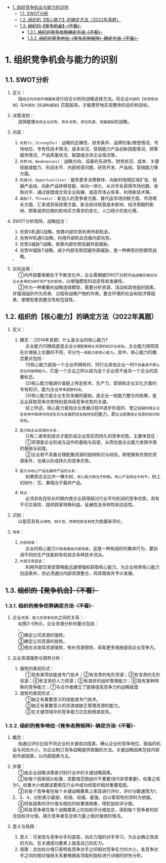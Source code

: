 
<!-- TOC -->

- [1. 组织竞争机会与能力的识别](#1-组织竞争机会与能力的识别)
    - [1.1. SWOT分析](#11-swot分析)
    - [1.2. 组织的【核心能力】的确定方法（2022年真题）](#12-组织的核心能力的确定方法2022年真题)
    - [1.3. ~~组织的【竞争机会】（不看）~~](#13-组织的竞争机会不看)
        - [1.3.1. ~~组织的竞争优势确定方法（不看）~~](#131-组织的竞争优势确定方法不看)
        - [1.3.2. ~~组织的竞争地位（竞争态势矩阵）确定方法（不看）~~](#132-组织的竞争地位竞争态势矩阵确定方法不看)

<!-- /TOC -->

<!-- 
<img src="http://182.92.69.8:8081/img/drawio/enterprise/enterprise-3-3.drawio.png" style="zoom:100%">    
-->

# 1. 组织竞争机会与能力的识别  
## 1.1. SWOT分析
1. 定义：  
&emsp; 指`结合内外部环境要素`进行综合分析的战略选择方法。将企业`内部的【优势和劣势】`与`外部的【机遇和威胁】`匹配起来，才能更好地实现整体的目的和目标。  

2. 决策准则：  
&emsp; 选择能够`发挥企业优势`、`弥补劣势`、`抓住机遇`、`规避威胁`的战略。  

3. 内容：  
    1. `优势(S，Strengths)`：战略的正确性、财务条件、品牌形象/商誉情况、市场地位、专有性技术情况、成本状况、营销能力产品创新技能情况、顾客服务情况、产品质量状况、联盟或合资企业情况等。    
    2. `劣势(W，Weaknesses)`：战略方向、设备的先进性、财务状况、成本、关键技能或能力、利润水平、内部经营问题、研究开发、产品线、营销能力等方面。   
    3. `机遇(O，Opportunities)`：服务更多消费群体、向新的地理区域扩张、拓展产品线、向新产品转移技能、纵向一体化、从对手处获得市场份额、收购对手、通过联盟或合资企业拓展、提高市场占有率、利用新技术等。    
    4. `威胁(T，Threats)`：新加入的竞争者方面、替代品市场份额方面、市场增长方面、汇率或贸易政策方面、新法规对经营成本影响、经济周期的影响、顾客或供应商的影响买方需求的变化、人口统计的变化等。    

4. SWOT分析矩阵，战略组合：
    1. 优势S机遇O战略，依靠内部优势利用外部机会。   
    2. 劣势W机遇O战略，利用外部机会克服内部劣势。  
    3. 优势S威胁T战略，依靠内部优势回避外部威胁。  
    4. 劣势W威胁T战略，减少内部劣势回避外部威胁，是一种典型的防御型战略。  
    <img src="http://182.92.69.8:8081/img/strategy/strategy-5.png" style="zoom:35%">    

5. 实际运用：  
&emsp; ①内外部要素都处于不断变化中，企业需根据SWOT分析`所选战略实施后对企业未来的SWOT将产生的影响`，以增强模型的动态性和发展性。  
&emsp; ②作为一种重要的战略选择模型，需要分析资源、活动和其他组织因素，并强调组织作为背景、过程和战略产物的作用，整合环境的社会和经济等因素，使模型更具整合性和包容性。  


## 1.2. 组织的【核心能力】的确定方法（2022年真题）  
1. 定义：  
    1. 概念：（2014年真题）什么是企业的核心能力?     
    &emsp; 企业能力归根结底是企业`合理配置相关资源的知识与经验`。企业能力按照其在价值链上位置的不同，可分为`一般能力和核心能力`。其中，核心能力的概念要点包括：  
    &emsp; (1)核心能力是指一个企业所拥有的、同行业其他企业一时`不具备或不那么突出的独特能力`，它是一个企业之所以成为这个企业而不是另一个企业的显著标志。  
    &emsp; (2)核心能力强调价值链上特定技术、生产力、营销和企业文化方面的专有知识，能为企业`带来超额利润`。  
    &emsp; (3)核心能力是企业生存发展的基础，是企业一般能力整合的结果，是企业获取竞争优势特别是持续竞争优势的关键。  
    &emsp; 综上所述，核心能力是指企业发展过程中逐步形成的、使之`超越同类企业在竞争中取得可持续生存与发展`的`具有独特性`的能力，即`企业配置相关资源的知识和经验`。  

    2. `能力和企业资源的关系：`  
    &emsp; 只有二者有机结合才能形成企业现实而持久的竞争优势。主要体现在：  
    &emsp; ①资源是企业形成与运作的基础与前提，从而也是企业能力发挥作用的基础与前提。  
    &emsp; ②企业若不具备合理配置资源的独特知识与经验，即使拥有优势的资源条件，也难以形成持久的竞争优势。   

    3. `能力与核心产品及最终产品的关系：`  
    &emsp; 如果把企业比作一棵大树，`核心能力相当于树根`，`核心产品相当于树干`，树上的树叶、花、果相当于最终产品。  

    4. `特点：`  
    &emsp; 必须具有在较长时期内使企业获得超过行业平均利润的竞争优势。具有不可交易性、提供顾客特殊利益、延展性及多样性和动态性。  

5. 识别：  
&emsp; 以是否具有`占用性、耐久性、转移性和复制性`为依据来评价。  

6. `培育`：  
	1. `内部培育`：  
	&emsp; 企业的核心能力`只能直接由内部培直`，这是一种有组织的集体行为，要协调不同的生产技能和有机结合多种技术流派。  
	2. `外部交易促进`：  
	&emsp; 利用外部交易型策略能迅速增强和获取核心能力，为企业培育核心能力创造条件，但必须通过内部资源整合，将其吸收并予以发展。  


## 1.3. ~~组织的【竞争机会】（不看）~~
### 1.3.1. ~~组织的竞争优势确定方法（不看）~~  
1. 企业`资源、能力及竞争优势`之间的关系：    
&emsp; 如图3-5所示，企业资源分析的要点包括：    
&emsp; <img src="http://182.92.69.8:8081/img/strategy/strategy-6.png" style="zoom:30%">    
&emsp; ①确定公司资源的强势。   
&emsp; ②确定公司资源的弱势。  
&emsp; ③想办法发挥资源强势，弥补资源弱势，采取更多措施提高企业竞争力。  

2. 企业资源强势与弱势分析：     
    1. 强势的表现形式：  
    &emsp; ①具有某项技能或专门技术；②有宝贵的有形资源；③有宝贵的无形资源；④有宝贵的人力资源；⑤有良好的组织管理能力；⑥具有某种特殊的竞争能力；⑦与合作者建立了能够提高竞争力的战略联盟  
    2. 弱势的表现形式：  
    &emsp; ①缺乏有重要意义的技能或专门技术。  
    &emsp; ②缺乏有重要意义的资源或缺乏管理资源的能力。  
    &emsp; ③在关键领域中的竞争能力正在削弱或丧失。  


### 1.3.2. ~~组织的竞争地位（竞争态势矩阵）确定方法（不看）~~    
1. 概念：  
&emsp; 指通过评价比较不同企业的关键成功因素，确认企业的竞争地位、面临的机会与风险大小，为企业制订竞争战略提供依据的方法。关键战略因素包括内部和外部因素，以内部因素为主。  

2. 步骤：  
&emsp; ①由企业战略决策者识别行业中的关键战略因素。  
&emsp; ②给每个因素赋以权重，其数值范围由0(不重要)到1(非常重要)，权重之和为1。权重大小依据该要素在行业中成功经营的相对重要程度。  
&emsp; ③对各个竞争者在每个关键战略要素上表现进行评价，评价分数通常为1、2、3、4，分别表示最弱、较弱、较强、最强。应以客观性的资料为依据。  
&emsp; ④将各因素的评价值与相应的权重值相乘，得到加权评分值。  
&emsp; ⑤将各竞争者在每个战略要素上的加权评分值加总，得到每个竞争者的综合加权评分值，揭示竞争者在总体力量上相对强弱的情况。  

3. 意义与局限：  
	1. 意义：可发现与竞争对手的差距，向实力强的对手学习，为企业确立改进的方向，在关键成功要素上提高自己的实力。   
	2. 局限：总加权分值只表明各竞争对手之间相对竞争实力的大小，各竞争对手之间的相对强弱关系要根据各项盈利指标进行详细的财务分析。  
